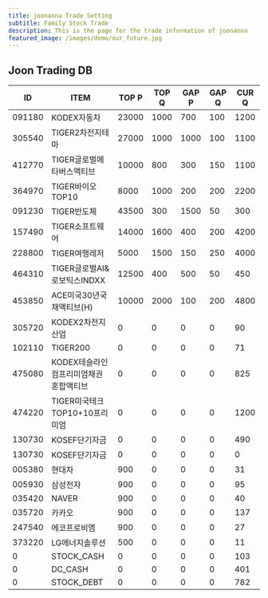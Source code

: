 ```yaml
---
title: joonanna Trade Setting
subtitle: Family Stock Trade
description: This is the page for the trade information of joonanna
featured_image: /images/demo/our_future.jpg
---
```


## Joon Trading DB

|ID|ITEM |TOP P|TOP Q|GAP P|GAP Q|CUR Q|
|--|-----|--|--|--|--|--|
|091180|KODEX자동차|23000|1000|700|100|1200|
|305540|TIGER2차전지테마|27000|1000|1000|100|1100|
|412770|TIGER글로벌메타버스액티브|10000|800|300|150|1100| 
|364970|TIGER바이오TOP10|8000|1000|200|200|2200|
|091230|TIGER반도체|43500|300|1500|50|300|
|157490|TIGER소프트웨어|14000|1600|400|200|4200|
|228800|TIGER여행레저|5000|1500|150|250|4000|
|464310|TIGER글로벌AI&로보틱스INDXX|12500|400|500|50|450|
|453850|ACE미국30년국채액티브(H)|10000|2000|100|200|4800|
|305720|KODEX2차전지산업|0|0|0|0|90|
|102110|TIGER200|0|0|0|0|71|
|475080|KODEX테슬라인컴프리미엄채권혼합액티브|0|0|0|0|825|
|474220|TIGER미국테크TOP10+10프리미엄|0|0|0|0|1200|
|130730|KOSEF단기자금|0|0|0|0|490|
|130730|KOSEF단기자금|0|0|0|0|0|
|005380|현대차|900|0|0|0|31|
|005930|삼성전자|900|0|0|0|95|
|035420|NAVER|900|0|0|0|40|
|035720|카카오|900|0|0|0|137|
|247540|에코프로비엠|900|0|0|0|27|
|373220|LG에너지솔루션|500|0|0|0|11|
|0|STOCK_CASH|0|0|0|0|103|
|0|DC_CASH|0|0|0|0|401|
|0|STOCK_DEBT|0|0|0|0|782|
